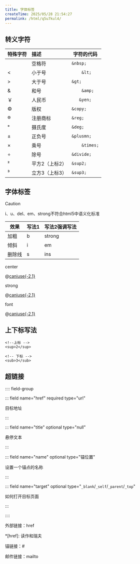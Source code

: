 ```yaml
---
title: 字体标签
createTime: 2025/05/28 21:54:27
permalink: /html/q5u7kul4/
---
```


## 转义字符

| 特殊字符 | 描述 | 字符的代码 |
| :------- | :--------- | ---- |
||空格符	|`&nbsp;`|
|<|小于号|`	&lt;`|
|	>|大于号| `&gt;` |
|&|	和号|`	&amp;`|
|￥|	人民币|`	&yen;`|
|©|	版权|	`&copy;`|
|®|	注册商标|	`&reg;`|
|°|	摄氏度|	`&deg;`|
|±|	正负号|	`&plusmn;`|
|×|	乘号|`	&times;`|
|÷|	除号|	`&divide;`|
|²|	平方2（上标2）|	`&sup2;`|
|³|	立方3（上标3）|	`&sup3;`|

## 字体标签

> [!caution]
>
> i、u、del、em、strong不符合html5中语义化标准

| 效果   | 写法1 | 写法2强调写法                               |
| ------ | ----- | ------------------------------------------- |
| 加粗   | b     | strong<Badge type="danger" text="已废弃" /> |
| 倾斜   | i     | em                                          |
| 删除线 | s     | ins                                         |

center<Badge type="danger" text="已废弃" />

@[caniuse{-2,1}](mdn-html_elements_center)

strong<Badge type="danger" text="已废弃" />

@[caniuse{-2,1}](mdn-html_elements_strong)

font<Badge type="danger" text="已废弃" />

@[caniuse{-2,1}](mdn-html_elements_font)

## 上下标写法

```html{2,4}
<!--上标 -->
<sup>2</sup>

<!-- 下标 -->
<sub>3</sub>
```

## 超链接

:::: field-group

::: field name="href" required type="url" 

目标地址

:::

::: field name="title" optional  type="null" 

悬停文本

:::

::: field name="name" optional type="锚位置" 

设置一个锚点的名称

:::

::: field name="target" optional type="`_blank`/`_self`/`_parent`/`_top`" 

如何打开目标页面

:::

::::

外部链接：href

*[href]: 读作和瑞夫

锚链接：#

邮件链接：mailto
